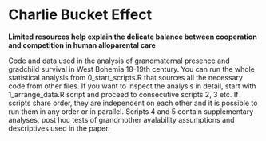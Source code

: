 # Charlie Bucket Effect
**Limited resources help explain the delicate balance between cooperation and competition in human alloparental care**

Code and data used in the analysis of grandmaternal presence and gradchild survival in West Bohemia 18-19th century.
You can run the whole statistical analysis from 0_start_scripts.R that sources all the necessary code from other files.
If you want to inspect the analysis in detail, start with 1_arrange_data.R script and proceed to consecutive scripts 2, 3 etc.
If scripts share order, they are independent on each other and it is possible to run them in any order or in parallel.
Scripts 4 and 5 contain supplementary analyses, post hoc tests of grandmother avalability assumptions and descriptives used in the paper.
